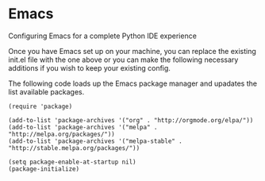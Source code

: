 # Emacs
Configuring Emacs for a complete Python IDE experience

Once you have Emacs set up on your machine, you can replace the existing init.el file with the one above or you can make the following necessary additions if you wish to keep your existing config.



The following code loads up the Emacs package manager and upadates the list available packages.

```
(require 'package)

(add-to-list 'package-archives '("org" . "http://orgmode.org/elpa/"))
(add-to-list 'package-archives '("melpa" . "http://melpa.org/packages/"))
(add-to-list 'package-archives '("melpa-stable" . "http://stable.melpa.org/packages/"))

(setq package-enable-at-startup nil)
(package-initialize)
```
